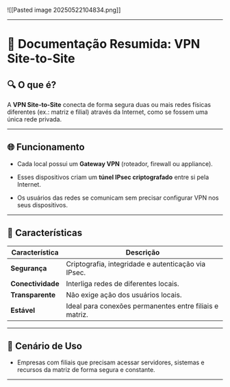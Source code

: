 
![[Pasted image 20250522104834.png]]

---

# 📄 **Documentação Resumida: VPN Site-to-Site**

## 🔍 **O que é?**

A **VPN Site-to-Site** conecta de forma segura duas ou mais redes físicas diferentes (ex.: matriz e filial) através da Internet, como se fossem uma única rede privada.

---

## 🌐 **Funcionamento**

- Cada local possui um **Gateway VPN** (roteador, firewall ou appliance).
    
- Esses dispositivos criam um **túnel IPsec criptografado** entre si pela Internet.
    
- Os usuários das redes se comunicam sem precisar configurar VPN nos seus dispositivos.
    

---

## 🔐 **Características**

|Característica|Descrição|
|---|---|
|**Segurança**|Criptografia, integridade e autenticação via IPsec.|
|**Conectividade**|Interliga redes de diferentes locais.|
|**Transparente**|Não exige ação dos usuários locais.|
|**Estável**|Ideal para conexões permanentes entre filiais e matriz.|

---

## 🏢 **Cenário de Uso**

- Empresas com filiais que precisam acessar servidores, sistemas e recursos da matriz de forma segura e constante.
    

---

